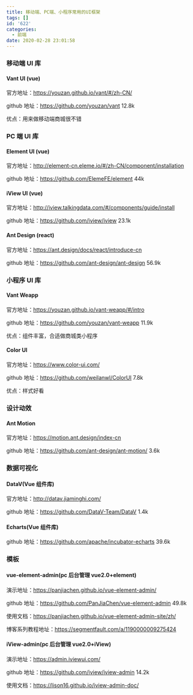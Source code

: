 ```yaml
---
title: 移动端、PC端、小程序常用的UI框架
tags: []
id: '622'
categories:
  - 前端
date: 2020-02-28 23:01:58
---
```


### 移动端 UI 库

#### Vant UI (vue)

官方地址：https://youzan.github.io/vant/#/zh-CN/

github 地址：https://github.com/youzan/vant 12.8k

优点：用来做移动端商城很不错

### PC 端 UI 库

#### Element UI (vue)

官方地址：http://element-cn.eleme.io/#/zh-CN/component/installation

github 地址：https://github.com/ElemeFE/element 44k

#### iView UI (vue)

官方地址：http://iview.talkingdata.com/#/components/guide/install

github 地址：https://github.com/iview/iview 23.1k

#### Ant Design (react)

官方地址：https://ant.design/docs/react/introduce-cn

github 地址：https://github.com/ant-design/ant-design 56.9k

### 小程序 UI 库

#### Vant Weapp

官方地址：https://youzan.github.io/vant-weapp/#/intro

github 地址：https://github.com/youzan/vant-weapp 11.9k

优点：组件丰富，合适做商城类小程序

#### Color UI

官方地址：https://www.color-ui.com/

github 地址：https://github.com/weilanwl/ColorUI 7.8k

优点：样式好看

### 设计动效

#### Ant Motion

官方地址：https://motion.ant.design/index-cn

github 地址：https://github.com/ant-design/ant-motion/ 3.6k

### 数据可视化

#### DataV(Vue 组件库)

官方地址：http://datav.jiaminghi.com/

github 地址：https://github.com/DataV-Team/DataV 1.4k

#### Echarts(Vue 组件库)

github 地址：https://github.com/apache/incubator-echarts 39.6k

### 模板

#### vue-element-admin(pc 后台管理 vue2.0+element)

演示地址：https://panjiachen.github.io/vue-element-admin/

github 地址：https://github.com/PanJiaChen/vue-element-admin 49.8k

使用文档：https://panjiachen.github.io/vue-element-admin-site/zh/

博客系列教程地址：https://segmentfault.com/a/1190000009275424

#### iView-admin(pc 后台管理 vue2.0+iView)

演示地址：https://admin.iviewui.com/

github 地址：https://github.com/iview/iview-admin 14.2k

使用文档：https://lison16.github.io/iview-admin-doc/
